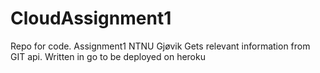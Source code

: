 # CloudAssignment1
Repo for code. Assignment1 NTNU Gjøvik
Gets relevant information from GIT api. Written in go to be deployed on heroku
